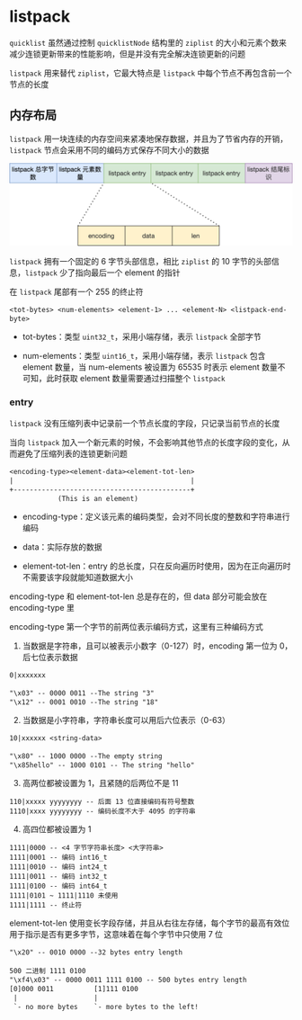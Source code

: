 # listpack

`quicklist` 虽然通过控制 `quicklistNode` 结构里的 `ziplist` 的大小和元素个数来减少连锁更新带来的性能影响，但是并没有完全解决连锁更新的问题

`listpack` 用来替代 `ziplist`，它最大特点是 `listpack` 中每个节点不再包含前一个节点的长度

## 内存布局

`listpack` 用一块连续的内存空间来紧凑地保存数据，并且为了节省内存的开销，`listpack` 节点会采用不同的编码方式保存不同大小的数据

![01](listpack.assets/01.png)

`listpack` 拥有一个固定的 6 字节头部信息，相比 `ziplist` 的 10 字节的头部信息，`listpack` 少了指向最后一个 element 的指针

在 `listpack` 尾部有一个 255 的终止符

```
<tot-bytes> <num-elements> <element-1> ... <element-N> <listpack-end-byte>
```

- tot-bytes：类型 `uint32_t`，采用小端存储，表示 `listpack` 全部字节

- num-elements：类型 `uint16_t`，采用小端存储，表示 `listpack` 包含 element 数量，当 num-elements 被设置为 65535 时表示 element 数量不可知，此时获取 element 数量需要通过扫描整个 `listpack` 

### entry

`listpack` 没有压缩列表中记录前一个节点长度的字段，只记录当前节点的长度

当向 `listpack` 加入一个新元素的时候，不会影响其他节点的长度字段的变化，从而避免了压缩列表的连锁更新问题

```
<encoding-type><element-data><element-tot-len>
|                                            |
+--------------------------------------------+
            (This is an element)
```

- encoding-type：定义该元素的编码类型，会对不同长度的整数和字符串进行编码

- data：实际存放的数据

- element-tot-len：entry 的总长度，只在反向遍历时使用，因为在正向遍历时不需要该字段就能知道数据大小

encoding-type 和 element-tot-len 总是存在的，但 data 部分可能会放在 encoding-type 里

encoding-type 第一个字节的前两位表示编码方式，这里有三种编码方式

1. 当数据是字符串，且可以被表示小数字（0-127）时，encoding 第一位为 0，后七位表示数据

```
0|xxxxxxx

"\x03" -- 0000 0011 --The string "3"
"\x12" -- 0001 0010 --The string "18"
```

2. 当数据是小字符串，字符串长度可以用后六位表示（0-63）

```
10|xxxxxx <string-data>

"\x80" -- 1000 0000 --The empty string
"\x85hello" -- 1000 0101 -- The string "hello"
```

3. 高两位都被设置为 1，且紧随的后两位不是 11

```
110|xxxxx yyyyyyyy -- 后面 13 位直接编码有符号整数
1110|xxxx yyyyyyyy -- 编码长度不大于 4095 的字符串
```

4. 高四位都被设置为 1

```
1111|0000 -- <4 字节字符串长度> <大字符串>
1111|0001 -- 编码 int16_t
1111|0010 -- 编码 int24_t
1111|0011 -- 编码 int32_t
1111|0100 -- 编码 int64_t
1111|0101 ~ 1111|1110 未使用
1111|1111 -- 终止符
```

element-tot-len 使用变长字段存储，并且从右往左存储，每个字节的最高有效位用于指示是否有更多字节，这意味着在每个字节中只使用 7 位

```
"\x20" -- 0010 0000 --32 bytes entry length

500 二进制 1111 0100
"\xf4\x03" -- 0000 0011 1111 0100 -- 500 bytes entry length
[0]000 0011          [1]111 0100
 |                   |
 `- no more bytes    `- more bytes to the left!
```